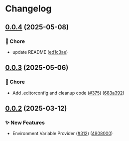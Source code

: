# Changelog

## [0.0.4](https://github.com/open-feature/dotnet-sdk-contrib/compare/OpenFeature.Contrib.Providers.EnvVar-v0.0.3...OpenFeature.Contrib.Providers.EnvVar-v0.0.4) (2025-05-08)


### 🧹 Chore

* update README ([ed1c3ae](https://github.com/open-feature/dotnet-sdk-contrib/commit/ed1c3ae133df6a4ee6949dee3b3e441ef2dafea1))

## [0.0.3](https://github.com/open-feature/dotnet-sdk-contrib/compare/OpenFeature.Contrib.Providers.EnvVar-v0.0.2...OpenFeature.Contrib.Providers.EnvVar-v0.0.3) (2025-05-06)


### 🧹 Chore

* Add .editorconfig and cleanup code ([#375](https://github.com/open-feature/dotnet-sdk-contrib/issues/375)) ([683a392](https://github.com/open-feature/dotnet-sdk-contrib/commit/683a392604aca6c9a92b1f64fa30bc9e3e069b4f))

## [0.0.2](https://github.com/open-feature/dotnet-sdk-contrib/compare/OpenFeature.Contrib.Providers.EnvVar-v0.0.1...OpenFeature.Contrib.Providers.EnvVar-v0.0.2) (2025-03-12)


### ✨ New Features

* Environment Variable Provider ([#312](https://github.com/open-feature/dotnet-sdk-contrib/issues/312)) ([4908000](https://github.com/open-feature/dotnet-sdk-contrib/commit/4908000ed27a648ee7cf8823320ae7d7c8cd8c45))
